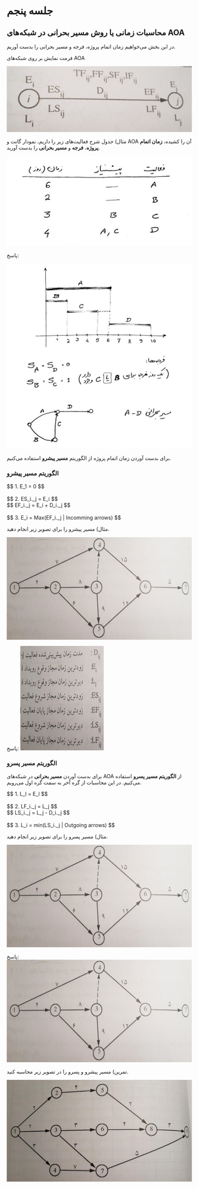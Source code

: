 # جلسه پنجم

## محاسبات زمانی یا روش مسیر بحرانی در شبکه‌های AOA

در این بخش می‌خواهیم زمان اتمام پروژه، فرجه و مسیر بحرانی را بدست آوریم.

فرمت نمایش بر روی شبکه‌های AOA

![Slide_20-1](/prjctrl/images/s20-1.jpg)

مثال) جدول شرح فعالیت‌های زیر را داریم، نمودار گانت و AOA آن را کشیده، __زمان اتمام پروژه__، __فرجه__ و __مسیر بحرانی__ را بدست آورید.

![Paper_10](/prjctrl/images/p10.jpg)

پاسخ:

![Paper_11](/prjctrl/images/p11.jpg)

برای بدست آوردن زمان اتمام پروژه از الگوریتم __مسیر پیشرو__ استفاده می‌کنیم.

### الگوریتم مسیر پیشرو

<div style="text-align:left">
$$ 1. E_1 = 0 $$<br/><br/>
$$ 2. ES_i._j = E_i $$<br/>
$$ EF_i._j = E_i + D_i._j $$<br/><br/>
$$ 3. E_i = Max(EF_i._j | Incomming arrows) $$
</div>

مثال) مسیر پیشرو را برای تصویر زیر انجام دهید.

![Slide_21-1](/prjctrl/images/s21-1.jpg)

پاسخ:
![Slide_21-2](/prjctrl/images/s21-2.jpg)

### الگوریتم مسیر پسرو

برای بدست آوردن __مسیر بحرانی__ در شبکه‌های AOA از __الگوریتم مسیر پسرو__ استفاده می‌کنیم. در این محاسبات از گره آخر به سمت گره اول می‌رویم.

<div style="text-align:left">
$$ 1. L_l = E_l $$<br/><br/>
$$ 2. LF_i._j = L_j $$<br/>
$$ LS_i._j = L_j - D_i._j $$<br/><br/>
$$ 3. L_i = min(LS_i._j | Outgoing arrows) $$
</div>

مثال) مسیر پسرو را برای تصویر زیر انجام دهید.

![Slide_21-1](/prjctrl/images/s21-1.jpg)

پاسخ:
![Slide_22](/prjctrl/images/s22.jpg)

تمرین) مسیر پیشرو و پسرو را در تصویر زیر محاسبه کنید.

![Slide_24](/prjctrl/images/s24.jpg)
